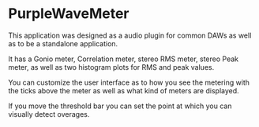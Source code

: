 # PurpleWaveMeter

This application was designed as a audio plugin for common DAWs as well as to be a standalone application. 

It has a Gonio meter, Correlation meter, stereo RMS meter, stereo Peak meter, as well as two histogram plots for RMS and peak values. 

You can customize the user interface as to how you see the metering with the ticks above the meter as well as what kind of meters are displayed.

If you move the threshold bar you can set the point at which you can visually detect overages.
